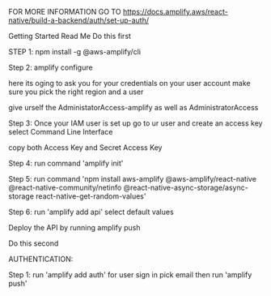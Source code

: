 
FOR MORE INFORMATION GO TO
https://docs.amplify.aws/react-native/build-a-backend/auth/set-up-auth/

Getting Started Read Me
Do this first

STEP 1:
npm install -g @aws-amplify/cli

Step 2:
amplify configure

here its oging to ask you for your credentials on your user account make sure you pick the right region
and a user

give urself the AdministatorAccess-amplify as well as AdministratorAccess 


Step 3:
Once your IAM user is set up go to ur user and create an access key
select Command Line Interface

copy both Access Key and Secret Access Key



Step 4: run command 'amplify init'


Step 5: run command 'npm install aws-amplify @aws-amplify/react-native @react-native-community/netinfo @react-native-async-storage/async-storage react-native-get-random-values'


Step 6: run 'amplify add api'
select default values

Deploy the API by running amplify push

Do this second

AUTHENTICATION:

Step 1: run 'amplify add auth'
	for user sign in pick email
	then run 'amplify push'
